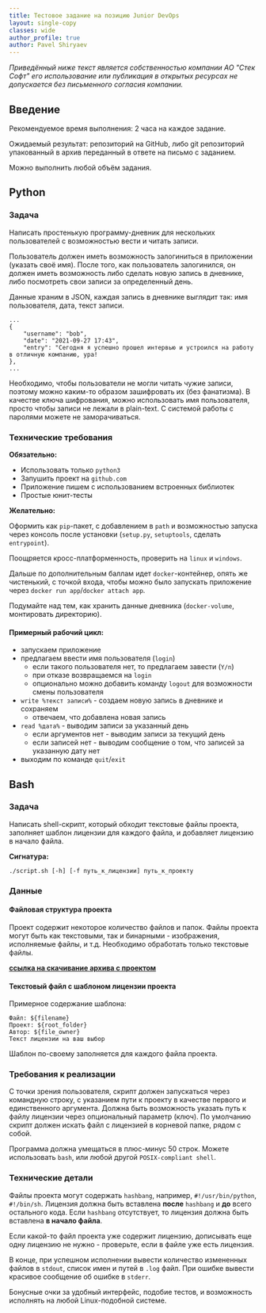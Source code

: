 ```yaml
---
title: Тестовое задание на позицию Junior DevOps
layout: single-copy
classes: wide
author_profile: true
author: Pavel Shiryaev
---
```



*Приведённый ниже текст является собственностью компании АО "Стек Софт" его использование или публикация в открытых ресурсах не допускается без письменного согласия компании.*

## Введение

Рекомендуемое время выполнения: 2 часа на каждое задание.

Ожидаемый результат: репозиторий на GitHub, либо git репозиторий упакованный в архив переданный в ответе на письмо с заданием.

Можно выполнить любой объём задания.

## Python

### Задача

Написать простенькую программу-дневник для нескольких пользователей
с возможностью вести и читать записи.
 
Пользователь должен иметь возможность залогиниться в приложении (указать своё имя).
После того, как пользователь залогинился, он должен иметь возможность либо сделать новую запись в дневнике,
либо посмотреть свои записи за определенный день.

Данные храним в JSON, каждая запись в дневнике выглядит так: имя пользователя, дата, текст записи.

```
...
{
    "username": "bob",
    "date": "2021-09-27 17:43",
    "entry": "Сегодня я успешно прошел интервью и устроился на работу в отличную компанию, ура!
},
...
```

Необходимо, чтобы пользователи не могли читать чужие записи,
поэтому можно каким-то образом зашифровать их (без фанатизма).
В качестве ключа шифрования, можно использовать имя пользователя,
просто чтобы записи не лежали в plain-text. С системой работы с паролями можете не заморачиваться.

### Технические требования

**Обязательно:**

 - Использовать только `python3`
 - Запушить проект на `github.com`
 - Приложение пишем с использованием встроенных библиотек
 - Простые юнит-тесты

**Желательно:**

Оформить как `pip`-пакет, с добавлением в `path` и возможностью запуска через консоль после установки (`setup.py`, `setuptools`, сделать `entrypoint`).

Поощряется кросс-платформенность, проверить на `linux` и `windows`.

Дальше по дополнительным баллам идет `docker`-контейнер, опять же чистенький, с точкой входа,
чтобы можно было запускать приложение через `docker run app`/`docker attach app`.

Подумайте над тем, как хранить данные дневника (`docker-volume`, монтировать директорию).

#### Примерный рабочий цикл:
 - запускаем приложение
 - предлагаем ввести имя пользователя (`login`)
   - если такого пользователя нет, то предлагаем завести (`Y/n`)
   - при отказе возвращаемся на `login`
   - опционально можно добавить команду `logout` для возможности смены пользователя
 - `write %текст записи%` - создаем новую запись в дневнике и сохраняем
   - отвечаем, что добавлена новая запись
 - `read %дата%` - выводим записи за указанный день
   - если аргументов нет - выводим записи за текущий день
   - если записей нет - выводим сообщение о том, что записей за указанную дату нет
 - выходим по команде `quit`/`exit`
 
## Bash

### Задача

Написать shell-скрипт, который обходит текстовые файлы проекта,
заполняет шаблон лицензии для каждого файла, и добавляет лицензию в начало файла.

**Сигнатура:**

```
./script.sh [-h] [-f путь_к_лицензии] путь_к_проекту
``` 

### Данные

#### Файловая структура проекта

Проект содержит некоторое количество файлов и папок.
Файлы проекта могут быть как текстовыми, так и бинарными - изображения, исполняемые файлы, и т.д.
Необходимо обработать только текстовые файлы.

[**ссылка на скачивание архива с проектом**](https://git.office.stacksoft.ru/kuro/Cufflinks.git/archive/1.0.0.tar.gz)

#### Текстовый файл с шаблоном лицензии проекта

Примерное содержание шаблона:

    Файл: ${filename}
    Проект: ${root_folder}
    Автор: ${file_owner}
    Текст лицензии на ваш выбор

Шаблон по-своему заполняется для каждого файла проекта.

### Требования к реализации

C точки зрения пользователя, скрипт должен запускаться через командную строку,
c указанием пути к проекту в качестве первого и единственного аргумента.
Должна быть возможность указать путь к файлу лицензии через опциональный параметр (ключ).
По умолчанию скрипт должен искать файл с лицензией в корневой папке, рядом с собой.

Программа должна умещаться в плюс-минус 50 строк.
Можете использовать `bash`, или любой другой `POSIX-compliant shell`.

### Технические детали 

Файлы проекта могут содержать `hashbang`, например, `#!/usr/bin/python`, `#!/bin/sh`.
Лицензия должна быть вставлена **после** `hashbang` и **до** всего остального кода.
Если `hashbang` отсутствует, то лицензия должна быть вставлена **в начало файла**.

Если какой-то файл проекта уже содержит лицензию, дописывать еще одну лицензию не нужно -
проверьте, если в файле уже есть лицензия.

В конце, при успешном исполнении вывести количество измененных файлов в `stdout`, список имен и путей в `.log` файл.
При ошибке вывести красивое сообщение об ошибке в `stderr`.

Бонусные очки за удобный интерфейс, подобие тестов, и возможность исполнять на любой Linux-подобной системе.
